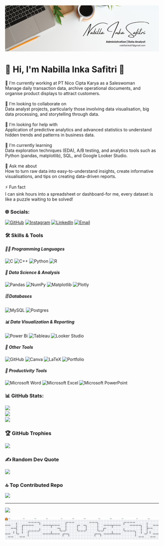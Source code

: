 ![Header](https://github.com/nabillainka/nabillainka/blob/main/img/White%20Minimalist%20Profile%20LinkedIn%20Banner.png)
# 💫 Hi, I'm Nabilla Inka Safitri 👋
🔭 I'm currently working at PT Nico Cipta Karya as a Saleswoman <br>Manage daily transaction data, archive operational documents, and organise product displays to attract customers.<br><br>👯 I'm looking to collaborate on<br>Data analyst projects, particularly those involving data visualisation, big data processing, and storytelling through data.<br><br>🤝 I'm looking for help with<br>Application of predictive analytics and advanced statistics to understand hidden trends and patterns in business data.<br><br>🌱 I'm currently learning<br>Data exploration techniques (EDA), A/B testing, and analytics tools such as Python (pandas, matplotlib), SQL, and Google Looker Studio.<br><br>💬 Ask me about<br>How to turn raw data into easy-to-understand insights, create informative visualisations, and tips on creating data-driven reports.<br><br>⚡ Fun fact<br>I can sink hours into a spreadsheet or dashboard-for me, every dataset is like a puzzle waiting to be solved!


### 🌐 Socials:
[![GitHub](https://img.shields.io/badge/GitHub-181717?style=for-the-badge&logo=github&logoColor=white)](https://github.com/nabillainka)
[![Instagram](https://img.shields.io/badge/Instagram-E4405F?style=for-the-badge&logo=instagram&logoColor=white)](https://instagram.com/nbl_inkka)
[![LinkedIn](https://img.shields.io/badge/LinkedIn-0077B5?style=for-the-badge&logo=linkedin&logoColor=white)](https://linkedin.com/in/nabilla-inka-safitri)
[![Email](https://img.shields.io/badge/Email-D14836?style=for-the-badge&logo=gmail&logoColor=white)](mailto:nabillainka07@gmail.com)


### 🛠️ Skills & Tools

##### 👨‍💻 Programming Languages
![C](https://img.shields.io/badge/c-%2300599C.svg?style=for-the-badge&logo=c&logoColor=white)
![C++](https://img.shields.io/badge/c++-%2300599C.svg?style=for-the-badge&logo=c%2B%2B&logoColor=white)
![Python](https://img.shields.io/badge/python-3670A0?style=for-the-badge&logo=python&logoColor=ffdd54)
![R](https://img.shields.io/badge/r-%23276DC3.svg?style=for-the-badge&logo=r&logoColor=white)

##### 🧠 Data Science & Analysis
![Pandas](https://img.shields.io/badge/pandas-%23150458.svg?style=for-the-badge&logo=pandas&logoColor=white)
![NumPy](https://img.shields.io/badge/numpy-%23013243.svg?style=for-the-badge&logo=numpy&logoColor=white)
![Matplotlib](https://img.shields.io/badge/Matplotlib-%23ffffff.svg?style=for-the-badge&logo=Matplotlib&logoColor=black)
![Plotly](https://img.shields.io/badge/Plotly-%233F4F75.svg?style=for-the-badge&logo=plotly&logoColor=white)

##### 🗄️ Databases
![MySQL](https://img.shields.io/badge/mysql-4479A1.svg?style=for-the-badge&logo=mysql&logoColor=white)
![Postgres](https://img.shields.io/badge/postgres-%23316192.svg?style=for-the-badge&logo=postgresql&logoColor=white)

##### 📊 Data Visualization & Reporting
![Power Bi](https://img.shields.io/badge/power_bi-F2C811?style=for-the-badge&logo=powerbi&logoColor=black)
![Tableau](https://img.shields.io/badge/Tableau-E97627?style=for-the-badge&logo=Tableau&logoColor=white)
![Looker Studio](https://img.shields.io/badge/Looker_Studio-4285F4?style=for-the-badge&logo=googleanalytics&logoColor=white)

##### 🧰 Other Tools
![GitHub](https://img.shields.io/badge/github-%23121011.svg?style=for-the-badge&logo=github&logoColor=white)
![Canva](https://img.shields.io/badge/Canva-%2300C4CC.svg?style=for-the-badge&logo=Canva&logoColor=white)
![LaTeX](https://img.shields.io/badge/latex-%23008080.svg?style=for-the-badge&logo=latex&logoColor=white)
![Portfolio](https://img.shields.io/badge/Portfolio-%23000000.svg?style=for-the-badge&logo=firefox&logoColor=%23FF7139)

##### 🧾 Productivity Tools
![Microsoft Word](https://img.shields.io/badge/Word-2B579A?style=for-the-badge&logo=microsoftword&logoColor=white)
![Microsoft Excel](https://img.shields.io/badge/Excel-217346?style=for-the-badge&logo=microsoftexcel&logoColor=white)
![Microsoft PowerPoint](https://img.shields.io/badge/PowerPoint-B7472A?style=for-the-badge&logo=microsoftpowerpoint&logoColor=white)


### 📊 GitHub Stats:
![](https://github-readme-stats.vercel.app/api?username=nabillainka&theme=catppuccin_latte&hide_border=false&include_all_commits=true&count_private=true)<br/>
![](https://nirzak-streak-stats.vercel.app/?user=nabillainka&theme=catppuccin_latte&hide_border=false)<br/>
![](https://github-readme-stats.vercel.app/api/top-langs/?username=nabillainka&theme=catppuccin_latte&hide_border=false&include_all_commits=true&count_private=true&layout=compact)

### 🏆 GitHub Trophies
![](https://github-profile-trophy.vercel.app/?username=nabillainka&theme=catppuccin_latte&no-frame=false&no-bg=false&margin-w=4)

### ✍️ Random Dev Quote
![](https://quotes-github-readme.vercel.app/api?type=horizontal&theme=light)

### 🔝 Top Contributed Repo
![](https://github-contributor-stats.vercel.app/api?username=nabillainka&limit=5&theme=catppuccin_latte&combine_all_yearly_contributions=true)

---
[![](https://visitcount.itsvg.in/api?id=nabillainka&icon=0&color=1)](https://visitcount.itsvg.in)

<picture>
  <source media="(prefers-color-scheme: dark)" srcset="https://raw.githubusercontent.com/nabillainka/nabillainka/output/pacman-contribution-graph-dark.svg">
  <source media="(prefers-color-scheme: light)" srcset="https://raw.githubusercontent.com/nabillainka/nabillainka/output/pacman-contribution-graph.svg">
  <img alt="pacman contribution graph" src="https://raw.githubusercontent.com/nabillainka/nabillainka/output/pacman-contribution-graph.svg">
</picture>

###
